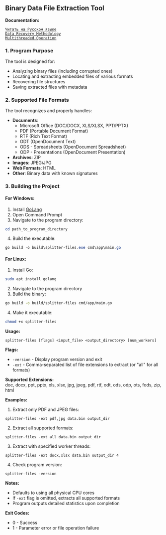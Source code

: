 ## Binary Data File Extraction Tool

**Documentation:**

[`Читать на Русском языке`](README_RU.md)  
[`Data Recovery Methodology`](docs/EN/README_method_recovery.md)  
[`Multithreaded Operation`](docs/EN/Readme_thread.md)  

### 1. Program Purpose  
The tool is designed for:  
- Analyzing binary files (including corrupted ones)  
- Locating and extracting embedded files of various formats  
- Recovering file structures  
- Saving extracted files with metadata  

### 2. Supported File Formats  
The tool recognizes and properly handles:  
- **Documents**:  
  - Microsoft Office (DOC/DOCX, XLS/XLSX, PPT/PPTX)  
  - PDF (Portable Document Format)  
  - RTF (Rich Text Format)  
  - ODT (OpenDocument Text)  
  - ODS - Spreadsheets (OpenDocument Spreadsheet)  
  - ODP - Presentations (OpenDocument Presentation)  
- **Archives**: ZIP  
- **Images**: JPEG/JPG  
- **Web Formats**: HTML  
- **Other**: Binary data with known signatures  

### 3. Building the Project  

#### For Windows:  
1. Install [GoLang](https://golang.org/dl/)  
2. Open Command Prompt  
3. Navigate to the program directory:  
```powershell  
cd path_to_program_directory  
```  
4. Build the executable:  
```powershell  
go build -o build\splitter-files.exe cmd\app\main.go  
```  

#### For Linux:  
1. Install Go:  
```bash  
sudo apt install golang  
```  
2. Navigate to the program directory  
3. Build the binary:  
```bash  
go build -o build/splitter-files cmd/app/main.go  
```  
4. Make it executable:  
```bash  
chmod +x splitter-files  
```  

**Usage:**  
```
splitter-files [flags] <input_file> <output_directory> [num_workers]
```

**Flags:**  
- `-version` - Display program version and exit  
- `-ext` - Comma-separated list of file extensions to extract (or "all" for all formats)  

**Supported Extensions:**  
doc, docx, ppt, pptx, xls, xlsx, jpg, jpeg, pdf, rtf, odt, ods, odp, ots, fods, zip, html  

**Examples:**  

1. Extract only PDF and JPEG files:  
```
splitter-files -ext pdf,jpg data.bin output_dir
```

2. Extract all supported formats:  
```
splitter-files -ext all data.bin output_dir
```

3. Extract with specified worker threads:  
```
splitter-files -ext docx,xlsx data.bin output_dir 4
```

4. Check program version:  
```
splitter-files -version
```

**Notes:**  
- Defaults to using all physical CPU cores  
- If `-ext` flag is omitted, extracts all supported formats  
- Program outputs detailed statistics upon completion  

**Exit Codes:**  
- 0 - Success  
- 1 - Parameter error or file operation failure  
